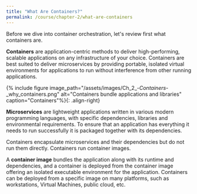 ```yaml
---
title: "What Are Containers?"
permalink: /course/chapter-2/what-are-containers
---
```

Before we dive into container orchestration, let's review first what containers are.

**Containers** are application-centric methods to deliver high-performing, scalable applications on any infrastructure of your choice. Containers are best suited to deliver microservices by providing portable, isolated virtual environments for applications to run without interference from other running applications.

{% include figure image_path="/assets/images/Ch_2_-_Containers_-_why_containers.png" alt="Containers bundle applications and libraries" caption="Containers"%}{: .align-right}

**Microservices** are lightweight applications written in various modern programming languages, with specific dependencies, libraries and environmental requirements. To ensure that an application has everything it needs to run successfully it is packaged together with its dependencies.

Containers encapsulate microservices and their dependencies but do not run them directly. Containers run container images.

A **container image** bundles the application along with its runtime and dependencies, and a container is deployed from the container image offering an isolated executable environment for the application. Containers can be deployed from a specific image on many platforms, such as workstations, Virtual Machines, public cloud, etc.